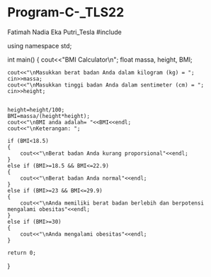 # Program-C-_TLS22
Fatimah Nadia Eka Putri_Tesla
#include <iostream>

using namespace std;

int main()
{
    cout<<"BMI Calculator\n";
    float massa, height, BMI;
    
    cout<<"\nMasukkan berat badan Anda dalam kilogram (kg) = ";
    cin>>massa;
    cout<<"\nMasukkan tinggi badan Anda dalam sentimeter (cm) = ";
    cin>>height;
    
    
    height=height/100;
    BMI=massa/(height*height);
    cout<<"\nBMI anda adalah= "<<BMI<<endl;
    cout<<"\nKeterangan: ";
    
    if (BMI<18.5)
    {
        cout<<"\nBerat badan Anda kurang proporsional"<<endl;
    }
    else if (BMI>=18.5 && BMI<=22.9)
    {
        cout<<"\nBerat badan Anda normal"<<endl;
    }
    else if (BMI>=23 && BMI<=29.9)
    {
        cout<<"\nAnda memiliki berat badan berlebih dan berpotensi mengalami obesitas"<<endl;
    }
    else if (BMI>=30)
    {
        cout<<"\nAnda mengalami obesitas"<<endl;
    }

    return 0;
}
